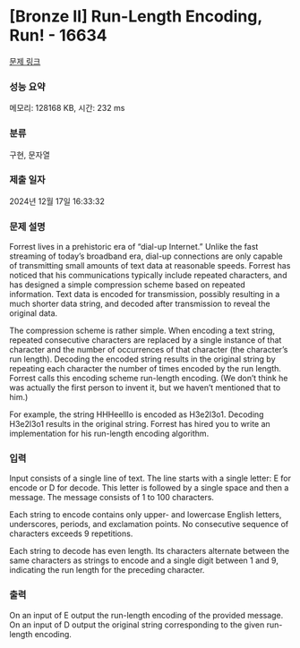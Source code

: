 # [Bronze II] Run-Length Encoding, Run! - 16634 

[문제 링크](https://www.acmicpc.net/problem/16634) 

### 성능 요약

메모리: 128168 KB, 시간: 232 ms

### 분류

구현, 문자열

### 제출 일자

2024년 12월 17일 16:33:32

### 문제 설명

<p style="user-select: auto !important;">Forrest lives in a prehistoric era of “dial-up Internet.” Unlike the fast streaming of today’s broadband era, dial-up connections are only capable of transmitting small amounts of text data at reasonable speeds. Forrest has noticed that his communications typically include repeated characters, and has designed a simple compression scheme based on repeated information. Text data is encoded for transmission, possibly resulting in a much shorter data string, and decoded after transmission to reveal the original data.</p>

<p style="user-select: auto !important;">The compression scheme is rather simple. When encoding a text string, repeated consecutive characters are replaced by a single instance of that character and the number of occurrences of that character (the character’s run length). Decoding the encoded string results in the original string by repeating each character the number of times encoded by the run length. Forrest calls this encoding scheme run-length encoding. (We don’t think he was actually the first person to invent it, but we haven’t mentioned that to him.)</p>

<p style="user-select: auto !important;">For example, the string HHHeelllo is encoded as H3e2l3o1. Decoding H3e2l3o1 results in the original string. Forrest has hired you to write an implementation for his run-length encoding algorithm.</p>

### 입력 

 <p style="user-select: auto !important;">Input consists of a single line of text. The line starts with a single letter: E for encode or D for decode. This letter is followed by a single space and then a message. The message consists of 1 to 100 characters.</p>

<p style="user-select: auto !important;">Each string to encode contains only upper- and lowercase English letters, underscores, periods, and exclamation points. No consecutive sequence of characters exceeds 9 repetitions.</p>

<p style="user-select: auto !important;">Each string to decode has even length. Its characters alternate between the same characters as strings to encode and a single digit between 1 and 9, indicating the run length for the preceding character.</p>

### 출력 

 <p style="user-select: auto !important;">On an input of E output the run-length encoding of the provided message. On an input of D output the original string corresponding to the given run-length encoding.</p>

